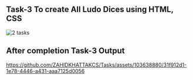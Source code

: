 ## Task-3 To create All Ludo Dices using HTML, CSS

![2 tasks](https://github.com/ZAHIDKHATTAKCS/Tasks/assets/103638880/719c7497-475f-437c-92d9-5b54d8e6511f)


## After completion Task-3 Output


https://github.com/ZAHIDKHATTAKCS/Tasks/assets/103638880/31f912d1-1e78-4446-a431-aaa7125d0056



